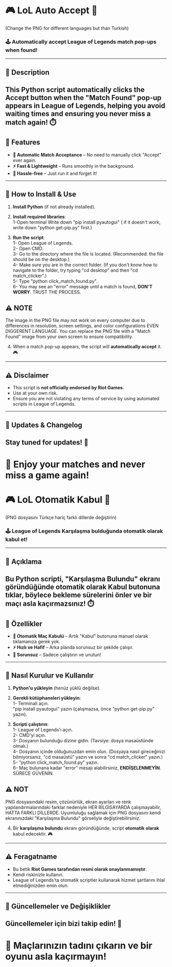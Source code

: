 
# 🎮 **LoL Auto Accept** 🚀
(Change the PNG for different languages but than Turkish)
### 🕹️ **Automatically accept League of Legends match pop-ups when found!**  
---
## 📝 **Description**  
This Python script automatically clicks the **Accept** button when the **"Match Found"** pop-up appears in League of Legends, helping you avoid waiting times and ensuring you never miss a match again! ⏱️
---
## 🔧 **Features**  
- **🔑 Automatic Match Acceptance** – No need to manually click "Accept" ever again.  
- **⚡ Fast & Lightweight** – Runs smoothly in the background.  
- **💯 Hassle-free** – Just run it and forget it!
---
## 🚀 **How to Install & Use**  
1. **Install Python** (if not already installed).  

2. **Install required libraries**:  
   1-Open terminal
      Write down "pip install pyautogui" ( if it doesn't work, write down "python get-pip.py" first.)
3. **Run the script**:  
   1- Open League of Legends.  
   2- Open CMD.  
   3- Go to the directory where the file is located. (Recommended: the file should be on the desktop.)  
   4- Make sure you are in the correct folder. (If you don't know how to navigate to the folder, try typing "cd desktop" and then "cd match_clicker".)  
   5- Type "python click_match_found.py".  
   6- You may see an "error" message until a match is found, **DON'T WORRY**. TRUST THE PROCESS.
   
## ⚠️ **NOTE** 
The image in the PNG file may not work on every computer due to differences in resolution, screen settings, and color configurations EVEN DIGGERENT LANGUAGE. You can replace the PNG file with a "Match Found" image from your own screen to ensure compatibility.
 
4. When a match pop-up appears, the script will **automatically accept** it. 🎮
---
## ⚠️ **Disclaimer**  
- This script is **not officially endorsed by Riot Games**.  
- Use at your own risk.  
- Ensure you are not violating any terms of service by using automated scripts in League of Legends.  
---
## 📅 **Updates & Changelog**  
Stay tuned for updates! 🚨
---
# 👾 **Enjoy your matches and never miss a game again!**



# 🎮 **LoL Otomatik Kabul** 🚀  
(PNG dosyasını Türkçe hariç farklı dillerde değiştirin)

### 🕹️ **League of Legends Karşılaşma bulduğunda otomatik olarak kabul et!**  
---

## 📝 **Açıklama**  
Bu Python scripti, **"Karşılaşma Bulundu"** ekranı göründüğünde otomatik olarak **Kabul** butonuna tıklar, böylece bekleme sürelerini önler ve bir maçı asla kaçırmazsınız! ⏱️  
---

## 🔧 **Özellikler**  
- **🔑 Otomatik Maç Kabulü** – Artık "Kabul" butonuna manuel olarak tıklamanıza gerek yok.  
- **⚡ Hızlı ve Hafif** – Arka planda sorunsuz bir şekilde çalışır.  
- **💯 Sorunsuz** – Sadece çalıştırın ve unutun!  
---

## 🚀 **Nasıl Kurulur ve Kullanılır**  
1. **Python'u yükleyin** (henüz yüklü değilse).  

2. **Gerekli kütüphaneleri yükleyin**:  
   1- Terminali açın.  
   "pip install pyautogui" yazın (çalışmazsa, önce "python get-pip.py" yazın).  


3. **Scripti çalıştırın**:  
   1- League of Legends'ı açın.  
   2- CMD'yi açın.  
   3- Dosyanın bulunduğu dizine gidin. (Tavsiye: dosya masaüstünde olmalı.)  
   4- Dosyanın içinde olduğunuzdan emin olun. (Dosyaya nasıl gireceğinizi bilmiyorsanız, "cd masaüstü" yazın ve sonra "cd match_clicker" yazın.)  
   5- "python click_match_found.py" yazın.  
   6- Maç bulunana kadar "error" mesajı alabilirsiniz, **ENDİŞELENMEYİN**. SÜRECE GÜVENİN.  

## ⚠️ **NOT**  
PNG dosyasındaki resim, çözünürlük, ekran ayarları ve renk yapılandırmalarındaki farklar nedeniyle HER BİLGİSAYARDA çalışmayabilir, HATTA FARKLI DİLLERDE. Uyumluluğu sağlamak için PNG dosyasını kendi ekranınızdaki "Karşılaşma Bulundu" görseliyle değiştirebilirsiniz.

4. Bir **karşılaşma bulundu** ekranı göründüğünde, script **otomatik olarak** kabul edecektir. 🎮  
---

## ⚠️ **Feragatname**  
- Bu betik **Riot Games tarafından resmi olarak onaylanmamıştır**.  
- Kendi riskinizle kullanın.  
- League of Legends'ta otomatik scriptler kullanarak hizmet şartlarını ihlal etmediğinizden emin olun.  
---

## 📅 **Güncellemeler ve Değişiklikler**  
Güncellemeler için bizi takip edin! 🚨  
---  
# 👾 **Maçlarınızın tadını çıkarın ve bir oyunu asla kaçırmayın!**  

